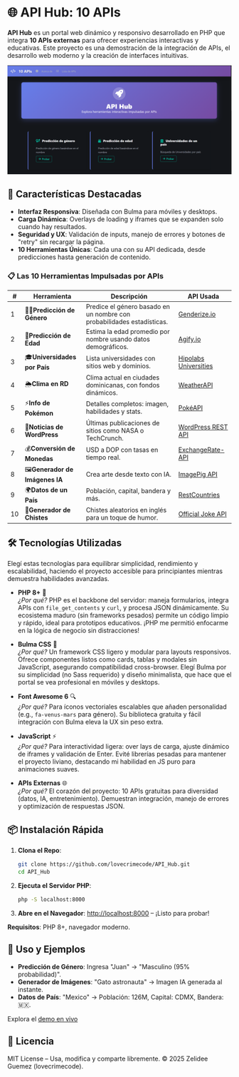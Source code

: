 # 🌐 **API Hub: 10 APIs**

**API Hub** es un portal web dinámico y responsivo desarrollado en PHP que integra **10 APIs externas** para ofrecer experiencias interactivas y educativas. Este proyecto es una demostración de la integración de APIs, el desarrollo web moderno y la creación de interfaces intuitivas. 

<div align="center">
  <img src="https://github.com/lovecrimecode/API_Hub/blob/main/demo-screenshot.png" alt="Demo del Proyecto" width="800">
  <br>
</div>

## 🚀 **Características Destacadas**

- **Interfaz Responsiva**: Diseñada con Bulma para móviles y desktops.
- **Carga Dinámica**: Overlays de loading y iframes que se expanden solo cuando hay resultados.
- **Seguridad y UX**: Validación de inputs, manejo de errores y botones de "retry" sin recargar la página.
- **10 Herramientas Únicas**: Cada una con su API dedicada, desde predicciones hasta generación de contenido.

### 📋 **Las 10 Herramientas Impulsadas por APIs**

| # | Herramienta | Descripción | API Usada |
|---|-------------|-------------|-----------|
| 1 | 👦👧**Predicción de Género**  | Predice el género basado en un nombre con probabilidades estadísticas. | [Genderize.io](https://api.genderize.io/?name={...}) |
| 2 | 🎂**Predicción de Edad**  | Estima la edad promedio por nombre usando datos demográficos. | [Agify.io](https://api.agify.io/?name={...}) |
| 3 | 🎓**Universidades por País**  | Lista universidades con sitios web y dominios. | [Hipolabs Universities](http://universities.hipolabs.com/search?country={...}) |
| 4 | 🌦️**Clima en RD**  | Clima actual en ciudades dominicanas, con fondos dinámicos. | [WeatherAPI](https://api.weatherapi.com/) |
| 5 | ⚡**Info de Pokémon**  | Detalles completos: imagen, habilidades y stats. | [PokéAPI](https://pokeapi.co/api/v2/pokemon/{...}) |
| 6 | 📰**Noticias de WordPress**  | Últimas publicaciones de sitios como NASA o TechCrunch. | [WordPress REST API]({site}/wp-json/wp/v2/posts) |
| 7 | 💰**Conversión de Monedas**  | USD a DOP con tasas en tiempo real. | [ExchangeRate-API](https://api.exchangerate-api.com/v4/latest/USD) |
| 8 | 🖼️**Generador de Imágenes IA**  | Crea arte desde texto con IA. | [ImagePig API](https://api.imagepig.com/) |
| 9 | 🌍**Datos de un País**  | Población, capital, bandera y más. | [RestCountries](https://restcountries.com/v3.1/name/{...}) | 
| 10 | 🤣**Generador de Chistes**  | Chistes aleatorios en inglés para un toque de humor. | [Official Joke API](https://official-joke-api.appspot.com/random_joke) |


## 🛠️ **Tecnologías Utilizadas**

Elegí estas tecnologías para equilibrar simplicidad, rendimiento y escalabilidad, haciendo el proyecto accesible para principiantes mientras demuestra habilidades avanzadas.

- **PHP 8+** 💙  
  *¿Por qué?* PHP es el backbone del servidor: maneja formularios, integra APIs con `file_get_contents` y `curl`, y procesa JSON dinámicamente. Su ecosistema maduro (sin frameworks pesados) permite un código limpio y rápido, ideal para prototipos educativos. ¡PHP me permitió enfocarme en la lógica de negocio sin distracciones!

- **Bulma CSS** 🎨  
  *¿Por qué?* Un framework CSS ligero y modular para layouts responsivos. Ofrece componentes listos como cards, tablas y modales sin JavaScript, asegurando compatibilidad cross-browser. Elegí Bulma por su simplicidad (no Sass requerido) y diseño minimalista, que hace que el portal se vea profesional en móviles y desktops.

- **Font Awesome 6** 🔍  
  *¿Por qué?* Para íconos vectoriales escalables que añaden personalidad (e.g., `fa-venus-mars` para género). Su biblioteca gratuita y fácil integración con Bulma eleva la UX sin peso extra.

- **JavaScript** ⚡  
  *¿Por qué?* Para interactividad ligera: over lays de carga, ajuste dinámico de iframes y validación de Enter. Evité librerías pesadas para mantener el proyecto liviano, destacando mi habilidad en JS puro para animaciones suaves.

- **APIs Externas** 🌐  
  *¿Por qué?* El corazón del proyecto: 10 APIs gratuitas para diversidad (datos, IA, entretenimiento). Demuestran integración, manejo de errores y optimización de respuestas JSON.

## 📦 **Instalación Rápida**

1. **Clona el Repo**:
   ```bash
   git clone https://github.com/lovecrimecode/API_Hub.git
   cd API_Hub
   ```

2. **Ejecuta el Servidor PHP**:
   ```bash
   php -S localhost:8000
   ```

3. **Abre en el Navegador**:
   [http://localhost:8000](http://localhost:8000) – ¡Listo para probar!

**Requisitos**: PHP 8+, navegador moderno.

## 🎯 **Uso y Ejemplos**

- **Predicción de Género**: Ingresa "Juan" → "Masculino (95% probabilidad)".
- **Generador de Imágenes**: "Gato astronauta" → Imagen IA generada al instante.
- **Datos de País**: "Mexico" → Población: 126M, Capital: CDMX, Bandera: 🇲🇽.

Explora el [demo en vivo](https://lovecrimecode.github.io/prog_web_tarea5)
## 📄 **Licencia**

MIT License – Usa, modifica y comparte libremente. © 2025 Zelidee Guemez (lovecrimecode).
